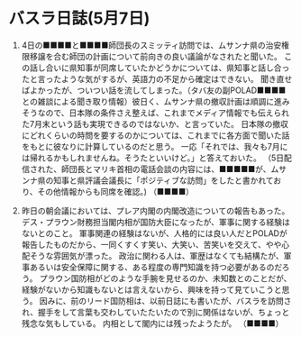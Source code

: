 # バスラ日誌(5月7日)

1. 4日の■■■■と■■■■師団長のスミッティ訪問では、ムサンナ県の治安権限移譲を合む師団の計画について前向きの良い議論がなされたと聞いた。
   この話し合いに県知事が同席していたかどうかについては、県知事と話し合ったと言ったような気がするが、英語力の不足から確定はできない。
   聞き直せばよかったが、ついつい話を流してしまった。（タバ友の副POLAD■■■■との雑談による聞き取り情報）彼日く、ムサンナ県の撤収計画は順調に進みそうなので、日本隊の条件さえ整えば、これまでメディア情報でも伝えられた7月末という話も実現できるのではないか、と言っていた。
   日本隊の撤収にどれくらいの時問を要するのかについては、これまでに各方面で聞いた話をもとに彼なりに計算しているのだと思う。
   一応「それでは、我々も7月には帰れるかもしれませんね。そうたといいけど。」と答えておいた。
   （5日配信された、師団長とマリキ首相の電話会談の内容には、■■■■■が、ムサンナ県の知事と県評議会議長に「ポジティブな訪問」をしたと書かれており、その他情報からも同席を確認。)
   （■■■■）

2. 昨日の朝会議においては、プレア内閣の内閣改造についての報告もあった。
   デス・プラウン財務担当閣内相が国防大臣になったが、軍事に関する経験はないとのこと。
   軍事関連の経験はないが、人格的には良い人だとPOLADが報告したものだから、一同くすくす笑い、大笑い、苦笑いを交えて、やや心配そうな雰囲気が漂った。
   政治に関わる人は、軍歴はなくても結構たが、軍事あるいは安全保障に関する、ある程度の専門知識を持つ必要があるのだろう。
   プラウン国防相がどのような手腕を見せるのか、未知数とのことだが、経験がないから知識もないとは言えないから、興味を持って見ていこうと思う。
   因みに、前のリード国防相は、以前日誌にも書いたが、バスラを訪問され、握手をして言葉も交わしていたたいたので別に関係はないが、ちょっと残念な気もしている。
   内相として閣内には残ったようたが。
   （■■■■）

